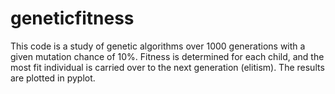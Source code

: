 # geneticfitness

This code is a study of genetic algorithms over 1000 generations with a given mutation chance of 10%. 
Fitness is determined for each child, and the most fit individual is carried over to the next generation (elitism).
The results are plotted in pyplot.
